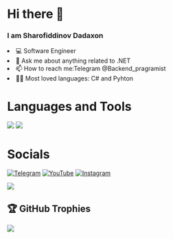 <H1> Hi there 👋</H1>


<H3>I am Sharofiddinov Dadaxon</H3>


<li> 💻 Software Engineer</li>

<li> 💬 Ask me about anything related to .NET </li>

<li> 📫 How to reach me:Telegram @Backend_pragramist  </li>

<li> 👨‍💻 Most loved languages: C# and Pyhton  </li>





<H1>Languages and Tools</H1>

<img src="https://img.shields.io/badge/Python-3776AB?style=for-the-badge&logo=python&logoColor=white" />

<img src="https://img.shields.io/badge/C%23-239120?style=for-the-badge&logo=c-sharp&logoColor=white" />

<H1>Socials</H1>

[![Telegram](https://img.shields.io/badge/-Telegram-090909?style=for-the-badge&logo=telegram&logoColor=27A0D9)](https://t.me/Backend_pragramist)
[![YouTube](https://img.shields.io/badge/-YouTube-090909?style=for-the-badge&logo=YouTube&logoColor=FF0000)](https://www.youtube.com/@backend_dasturchi_)
[![Instagram](https://img.shields.io/badge/-Instagram-090909?style=for-the-badge&logo=instagram&logoColor=B4068E)](https://instagram.com/_pragramist?igshid=OGQ5ZDc2ODk2ZA==)




![](https://github-readme-stats.vercel.app/api/top-langs/?username=pragramist-07&theme=radical&hide_border=false&include_all_commits=true&count_private=false&layout=compact)


## 🏆 GitHub Trophies
![](https://github-profile-trophy.vercel.app/?username=pragramist-07&theme=radical&no-frame=false&no-bg=false&margin-w=4)





